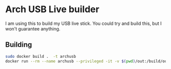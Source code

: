 # Arch USB Live builder

I am using this to build my USB live stick. You could try and build this, but I won't guarantee anything.

## Building

```sh
sudo docker build .  -t archusb
docker run --rm --name archusb --privileged -it -v $(pwd)/out:/build/out --network=host archusb
```